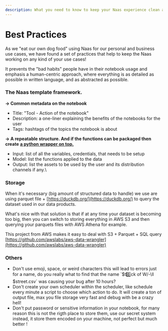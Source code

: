 ```yaml
---
description: What you need to know to keep your Naas experience clean and safe.
---
```


# Best Practices

As we "eat our own dog food" using Naas for our personal and business use cases, we have found a set of practices that help to keep the Naas working on any kind of your use cases!

It prevents the "bad habits" people have in their notebook usage and emphasis a human-centric approach, where everything is as detailed as possible in written language, and as abstracted as possible.

### The Naas template framework.

**→ Common  metadata on the notebook**

* Title: "Tool - Action of the notebook"
* Description: a one-liner explaining the benefits of the notebooks for the user
* Tags: hashtags of the topics the notebook is about

**→ A repeatable structure. And if the functions can be packaged then create** [**a python wrapper on top.**](../drivers/)

* Input: list of all the variables, credentials, that needs to be setup
* Model: list the functions applied to the data
* Output: list the assets to be used by the user and its distribution channels if any.\


### Storage&#x20;

When it's necessary (big amount of structured data to handle) we use are using parquet file + [https://duckdb.org/](https://duckdb.org/) to query the dataset used in our data products.

What's nice with that solution is that if at any time your dataset is becoming too big, then you can switch to storing everything in AWS S3 and then querying your parquets files with AWS Athena for example.

This project from AWS makes it easy to deal with S3 + Parquet + SQL query [https://github.com/awslabs/aws-data-wrangler](https://github.com/awslabs/aws-data-wrangler)



### Others

* Don't use emoji, space, or weird characters this will lead to errors just for a name, do you really what to find that the name \`$t0️⃣ck of W/-\ll $street.csv\` was causing your bug after 10 hours?
* Don't create your own scheduler within the scheduler, like schedule every minute a script to choose which action to do. It will create a ton of output file, max you file storage very fast and debug with be a crazy hell!
* Don't put password or sensitive information in your notebook, for many reason this is not the rigth place to store them,  use our secret system instead, it store them encoded on your machine, not perfect but much better ! &#x20;
